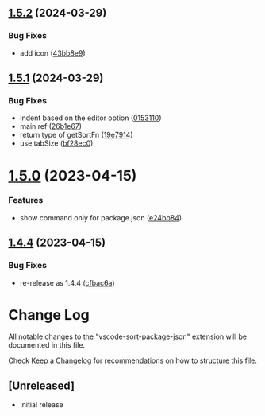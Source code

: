 ## [1.5.2](https://github.com/unional/vscode-sort-package-json/compare/v1.5.1...v1.5.2) (2024-03-29)


### Bug Fixes

* add icon ([43bb8e9](https://github.com/unional/vscode-sort-package-json/commit/43bb8e9a6592992917c24cb40f61b83bc056c38a))

## [1.5.1](https://github.com/unional/vscode-sort-package-json/compare/v1.5.0...v1.5.1) (2024-03-29)


### Bug Fixes

* indent based  on the editor option ([0153110](https://github.com/unional/vscode-sort-package-json/commit/0153110743b1ac99100a59fbaf028d4a2e9343d6))
* main ref ([26b1e67](https://github.com/unional/vscode-sort-package-json/commit/26b1e6736b75f27fcb2695e7c5b34b768d95532c))
* return type of getSortFn ([19e7914](https://github.com/unional/vscode-sort-package-json/commit/19e7914a734370ef4f7bbe73c102c81b82d8807b))
* use tabSize ([bf28ec0](https://github.com/unional/vscode-sort-package-json/commit/bf28ec0cc9ced250faf368e3d5f89dfe0d86d591))

# [1.5.0](https://github.com/unional/vscode-sort-package-json/compare/v1.4.4...v1.5.0) (2023-04-15)


### Features

* show command only for package.json ([e24bb84](https://github.com/unional/vscode-sort-package-json/commit/e24bb8414223b5ae207da74a27a53cd86c315689))

## [1.4.4](https://github.com/unional/vscode-sort-package-json/compare/v1.4.3...v1.4.4) (2023-04-15)


### Bug Fixes

* re-release as 1.4.4 ([cfbac6a](https://github.com/unional/vscode-sort-package-json/commit/cfbac6a386b83696374b659f0b3ae55948f7a8d5))

# Change Log

All notable changes to the "vscode-sort-package-json" extension will be documented in this file.

Check [Keep a Changelog](http://keepachangelog.com/) for recommendations on how to structure this file.

## [Unreleased]

- Initial release
